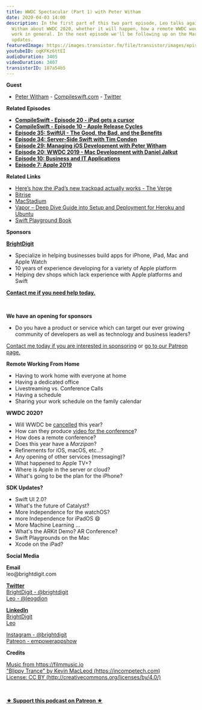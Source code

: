 ```yaml
---
title: WWDC Spectacular (Part 1) with Peter Witham
date: 2020-04-03 14:00
description: In the first part of this two part episode, Leo talks again with Peter
  Witham about WWDC 2020, whether it will happen, how a remote WWDC would work, remote
  work in general. In the next episode we'll be following up on the March Apple hardware
  updates.
featuredImage: https://images.transistor.fm/file/transistor/images/episode/230909/full_1585943278-artwork.jpg
youtubeID: oqKFKz6ttEI
audioDuration: 3405
videoDuration: 3407
transistorID: 187a54b5
---
```

<p><b>Guest</b></p><ul><li>
<a href="https://peterwitham.com/">Peter Witham</a> - <a href="https://compileswift.com/">Compileswift.com</a> - <a href="https://twitter.com/CompileSwift">Twitter</a>
</li></ul><p><b>Related Episodes</b></p><ul>
<li><a href="https://www.compileswift.com/podcast/s01-e20/"><strong>CompileSwift - Episode 20 - iPad gets a cursor</strong></a></li>
<li>
<a href="https://www.compileswift.com/podcast/s01-e10/"><strong>CompileSwift - Episode 10 - Apple Release Cycles</strong></a><strong> </strong>
</li>
<li><a href="https://share.transistor.fm/s/87165d83"><strong>Episode 35: SwiftUI - The Good, the Bad, and the Benefits</strong></a></li>
<li><a href="https://share.transistor.fm/s/bf0516f2"><strong>Episode 34: Server-Side Swift with Tim Condon</strong></a></li>
<li><a href="https://share.transistor.fm/s/4011273d"><strong>Episode 29: Managing iOS Development with Peter Witham</strong></a></li>
<li><a href="https://share.transistor.fm/s/4f8b37d3"><strong>Episode 20: WWDC 2019 - Mac Development with Daniel Jalkut</strong></a></li>
<li><a href="https://share.transistor.fm/s/a19efbf9"><strong>Episode 10: Business and IT Applications</strong></a></li>
<li><a href="https://share.transistor.fm/s/3ee56c45"><strong>Episode 7: Apple 2019</strong></a></li>
</ul><p><b>Related Links</b></p><ul>
<li><a href="https://www.theverge.com/2020/3/18/21185188/ipad-trackpad-how-to-support-mouse-cursor">Here’s how the iPad’s new trackpad actually works - The Verge</a></li>
<li><a href="https://www.bitrise.io">Bitrise</a></li>
<li><a href="https://www.macstadium.com">MacStadium</a></li>
<li><a href="https://learningswift.brightdigit.com/vapor-heroku-ubuntu-setup-deploy/">Vapor – Deep Dive Guide into Setup and Deployment for Heroku and Ubuntu</a></li>
<li><a href="https://developer.apple.com/documentation/swift_playgrounds/creating_and_running_a_playground_book">Swift Playground Book</a></li>
</ul><p><b>Sponsors</b></p><p><a href="https://brightdigit.com/"><strong>BrightDigit</strong></a></p><ul>
<li>Specialize in helping businesses build apps for iPhone, iPad, Mac and Apple Watch</li>
<li>10 years of experience developing for a variety of Apple platform</li>
<li>Helping dev shops which lack experience with Apple platforms and Swift</li>
</ul><p><a href="https://brightdigit.com/contact/"><strong>Contact me if you need help today.</strong></a></p><p><br></p><p><strong>We have an opening for sponsors</strong></p><ul><li>Do you have a product or service which can target our ever growing community of developers as well as technology and business leaders? </li></ul><p><a href="https://brightdigit.com/contact/">Contact me today if you are interested in sponsoring</a> or <a href="https://www.patreon.com/empowerappsshow">go to our Patreon page.</a></p><p><b>Remote Working From Home</b></p><ul>
<li>Having to work home with everyone at home</li>
<li>Having a dedicated office</li>
<li>Livestreaming vs. Conference Calls</li>
<li>Having a schedule</li>
<li>Sharing your work schedule on the family calendar</li>
</ul><p><b>WWDC 2020?</b></p><ul>
<li>Will WWDC be <a href="https://events.google.com/io/">cancelled</a> this year?</li>
<li>How can they produce <a href="https://www.theverge.com/2020/3/18/21185188/ipad-trackpad-how-to-support-mouse-cursor">video for the conference</a>?</li>
<li>How does a remote conference?</li>
<li>Does this year have a <em>Marzipan</em>?</li>
<li>Refinements for iOS, macOS, etc...?</li>
<li>Any opening of other services (messaging)?</li>
<li>What happened to Apple TV+?</li>
<li>Where is Apple in the server or cloud?</li>
<li>What's going to be the plan for the iPhone?</li>
</ul><p><b>SDK Updates?</b></p><ul>
<li>Swift UI 2.0?</li>
<li>What's the future of Catalyst?</li>
<li>More Independence for the watchOS?</li>
<li>more Independence for iPadOS 😄</li>
<li>More Machine Learning ...</li>
<li>What's the ARKit Demo? AR Conference?</li>
<li>Swift Playgrounds on the Mac</li>
<li>Xcode on the iPad?</li>
</ul><p><b>Social Media</b></p><p><strong>Email</strong><br>leo@brightdigit.com</p><p><a href="https://twitter.com/brightdigit"><strong>Twitter </strong><br>BrightDigit - @brightdigit</a><br><a href="https://twitter.com/leogdion">Leo - @leogdion</a></p><p><a href="https://www.linkedin.com/company/bright-digit"><strong>LinkedIn</strong><br>BrightDigit</a><br><a href="https://www.linkedin.com/in/leogdion/">Leo</a></p><p><a href="https://www.instagram.com/brightdigit/">Instagram - @brightdigit</a><br><a href="https://www.patreon.com/empowerappsshow">Patreon - empowerappshow</a></p><p><b>Credits</b></p><p><a href="https://filmmusic.io/">Music from https://filmmusic.io</a><br><a href="https://incompetech.com/">"Blippy Trance" by Kevin MacLeod (https://incompetech.com)</a><br><a href="http://creativecommons.org/licenses/by/4.0/">License: CC BY (http://creativecommons.org/licenses/by/4.0/)</a></p><p><br></p><p><strong><a href="https://www.patreon.com/empowerappsshow" rel="payment" title="★ Support this podcast on Patreon ★">★ Support this podcast on Patreon ★</a></strong></p>
      